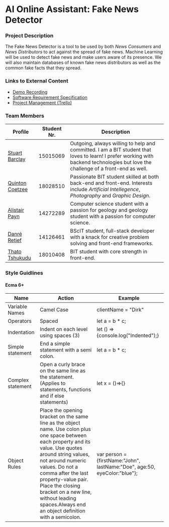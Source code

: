 # AI Online Assistant: Fake News Detector

### Project Description

The Fake News Detector is a tool to be used by both _News Consumers_ and _News Distributors_ to act against the spread of fake news. Machine Learning will be used to detect fake news and make users aware of its presence. We will also maintain databases of known fake news distributors as well as the common fake facts that they spread.

### Links to External Content

- [Demo Recording](https://youtu.be/cnF3ivkuhQc)
- [Software Requirement Specification](https://www.overleaf.com/read/rrhpmydtbkhr)
- [Project Management (Trello)](https://trello.com/invite/b/zb3DjGQ1/aa7c49e51f99044974cd1ade64787fc7/capstone-project)

### Team Members

| Profile                                              | Student Nr. | Description                                                                                                                                                                       |
| ---------------------------------------------------- | ----------- | --------------------------------------------------------------------------------------------------------------------------------------------------------------------------------- |
| [Stuart Barclay](https://stuey61296.github.io/)      | 15015069    | Outgoing, always willing to help and committed. I am a BIT student that loves to learn! I prefer working with backend technologies but love the challenge of a front-end as well. |
| [Quinton Coetzee](https://quintoncoetzee.github.io/) | 18028510    | Passionate BIT student skilled at both back-end and front-end. Interests include _Artificial Intellegence_, _Photography_ and _Graphic Design_.                                   |
| [Alistair Payn](https://alistairpaynup.github.io/)   | 14272289    | Computer science student with a passion for geology and geology student with a passion for computer science.                                                                      |
| [Danré Retief](https://iamdanre.github.io/)          | 14126461    | BScIT student, full-stack developer with a knack for creative problem solving and front-end frameworks.                                                                           |
| [Thato Tshukudu](https://taydos.github.io/)          | 18010408    | BIT student with core strength in front-end.                                                                                                                                      |

### Style Guidlines
#### Ecma 6+

| Name              | Action                                                                                                                                                                                                                                                                                                                                                        | Example                             |
| ----------------- | ------------------------------------------------------------------------------------------------------------------------------------------------------------------------------------------------------------------------------------------------------------------------------------------------------------------------------------------------------------- | ----------------------------------- |
| Variable Names    | Camel Case                                                                                                                                                                                                                                                                                                                                                    | clientName = "Dirk"                 |
| Operators         | Spaced                                                                                                                                                                                                                                                                                                                                                        | let a = b \* c;                     |
| Indentation       | Indent on each level using spaces (3)                                                                                                                                                                                                                                                                                                                         | let () =>{console.log("Indented");} |
| Simple statement  | End a simple statement with a semi colon.                                                                                                                                                                                                                                                                                                                     | let a = b \* c;                     |
| Complex statement | Open a curly brace on the same line as the statement. (Applies to statements, functions and if else statements)                                                                                                                                                                                                                                               | let x = ()=>{}                      |
| Object Rules      | Place the opening bracket on the same line as the object name. Use colon plus one space between each property and its value. Use quotes around string values, not around numeric values. Do not a comma after the last property-value pair. Place the closing bracket on a new line, without leading spaces.Always end an object definition with a semicolon. |  var person = {firstName:"John", lastName:"Doe", age:50, eyeColor:"blue"};              |
